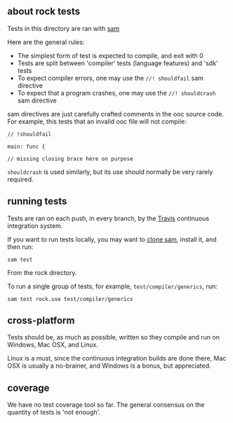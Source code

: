 
[sam]: https://github.com/ooc-lang/sam
[travis]: https://travis-ci.org/ooc-lang/rock/builds 

## about rock tests

Tests in this directory are ran with [sam][sam]

Here are the general rules:

  * The simplest form of test is expected to compile, and exit with 0
  * Tests are split between 'compiler' tests (language features) and 'sdk' tests
  * To expect compiler errors, one may use the `//! shouldfail` sam directive
  * To expect that a program crashes, one may use the `//! shouldcrash` sam directive

sam directives are just carefully crafted comments in the
ooc source code. For example, this tests that an invalid ooc file
will not compile:

```ooc
// !shouldfail

main: func {

// missing closing brace here on purpose
```

`shouldcrash` is used similarly, but its use should normally be very rarely required.

## running tests

Tests are ran on each push, in every branch, by the [Travis][travis]
continuous integration system.

If you want to run tests locally, you may want to [clone sam][sam], install it, and
then run:

```
sam test
```

From the rock directory.

To run a single group of tests, for example, `test/compiler/generics`, run:

```
sam test rock.use test/compiler/generics
```

## cross-platform

Tests should be, as much as possible, written so they compile and run on
Windows, Mac OSX, and Linux.

Linux is a must, since the continuous integration builds are done there,
Mac OSX is usually a no-brainer, and Windows is a bonus, but appreciated.

## coverage

We have no test coverage tool so far. The general consensus on the quantity
of tests is 'not enough'.

